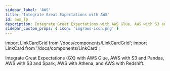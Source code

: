 ```yaml
---
sidebar_label: 'AWS'
title: 'Integrate Great Expectations with AWS'
id: aws_lp
description: Integrate Great Expectations with AWS Glue, AWS with S3 and Pandas, AWS with S3 and Spark, AWS with Athena, and AWS with Redshift.
sidebar_custom_props: { icon: 'img/aws-icon.png' }
---
```


import LinkCardGrid from '/docs/components/LinkCardGrid';
import LinkCard from '/docs/components/LinkCard';

<p class="DocItem__header-description">Integrate Great Expectations (GX) with AWS Glue, AWS with S3 and Pandas, AWS with S3 and Spark, AWS with Athena, and AWS with Redshift.</p>

<LinkCardGrid>
  <LinkCard topIcon label="Use Great Expectations in AWS Glue" description="Set up, initialize and run validations against your data on AWS Glue Spark Job" href="/docs/deployment_patterns/how_to_use_great_expectations_in_aws_glue" icon="/img/validate_icon.svg" />
  <LinkCard topIcon label="Use GX with AWS using S3 and Pandas" description="Use GX with AWS and cloud storage" href="/docs/deployment_patterns/how_to_use_gx_with_aws/how_to_use_gx_with_aws_using_cloud_storage_and_pandas" icon="/img/aws_logo.svg" />
  <LinkCard topIcon label="Use GX with AWS using S3 and Spark" description="Configure a local GX project to store Expectations, Validation Results, and Data Docs in Amazon S3 buckets" href="/docs/deployment_patterns/how_to_use_gx_with_aws/how_to_use_gx_with_aws_using_s3_and_spark" icon="/img/aws_logo.svg" />
  <LinkCard topIcon label="Use GX with AWS using Athena" description="Store Expectations, Validation Results, and Data Docs in Amazon S3 buckets and  access data stored in an Athena database" href="/docs/deployment_patterns/how_to_use_gx_with_aws/how_to_use_gx_with_aws_using_s3_and_spark" icon="/img/aws_logo.svg" />
  <LinkCard topIcon label="Use GX with AWS using Redshift" description="Store Expectations, Validation Results, and Data Docs in Amazon S3 buckets and access data data from a Redshift database" href="/docs/deployment_patterns/how_to_use_gx_with_aws/how_to_use_gx_with_aws_using_s3_and_spark" icon="/img/redshift_icon.svg" />
</LinkCardGrid>